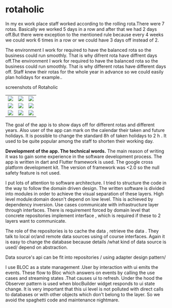 # rotaholic
 
In my ex work place staff worked according to the rolling rota.There were 7 rotas. Basically we worked 5 days in a row and after that we had 2 days off.But there were exception to the mentioned rule because  every 4 weeks we could work 6 times in a row or we could have 3 days off instead of 2.

The environment I work  for required to have the balanced rota so the business could run smoothly. That is why difrent rota have diffrent days off.The environment I work  for required to have the balanced rota so the business could run smoothly.
That is why different rotas have different days off. Staff knew their rotas for the whole year in advance so we could easily plan holidays for example..


screenshots of Rotaholic
<table >
  <tr>
    <td><img src="https://user-images.githubusercontent.com/20933329/116014952-8f225e00-a62f-11eb-9768-ab25be138cf3.jpg"/></td>
    <td><img src="https://user-images.githubusercontent.com/20933329/116014961-96496c00-a62f-11eb-8d03-67623e156675.jpg" /></td>
<td><img src="https://user-images.githubusercontent.com/20933329/116014969-99445c80-a62f-11eb-9a0f-24f71157b924.jpg"/></td>
  </tr>
  <tr>
    <td><img src="https://user-images.githubusercontent.com/20933329/116014990-a3665b00-a62f-11eb-8d49-e57d3887bdbf.jpg"  /></td>
    <td><img src="https://user-images.githubusercontent.com/20933329/116014991-a4978800-a62f-11eb-9331-05239d3ce034.jpg" /></td>
    <td><img src="https://user-images.githubusercontent.com/20933329/116014998-a7927880-a62f-11eb-9bd1-2186782bfc7d.jpg"  /></td>
  </tr>

<tr>
<td><img src="https://user-images.githubusercontent.com/20933329/116014973-9b0e2000-a62f-11eb-9403-6443a4a4a150.jpg"/></td>

<td><img src="https://user-images.githubusercontent.com/20933329/116014978-9d707a00-a62f-11eb-9d36-f4a3a131c6f7.jpg"/></td>

<td><img src="https://user-images.githubusercontent.com/20933329/116014986-a19c9780-a62f-11eb-86b2-f045bbcf4db7.jpg"/></td>
</tr>
</table>






The goal of the app is to show days off for different rotas and different years. Also user of the app can mark on the calendar their taken and future holidays. It is possible to change the standard 8h of taken holidays to 2 h . It used to be quite popular among the staff to shorten their working day.

<b>Development of the app. The technical words.</b>
The main reason of writing it was to gain some experience in the   software development process.
The app is written in dart and Flutter framework is used. The  google cross platform 
development kit. The version of framework was <2.0 so the null safety feature is not used.

I put lots of attention to software architecture. I  tried to structure the code in the way  to follow the domain driven design.
The written software is divided into modules<packages>  in order to achieve the visual separation of these layers. 
High level module:domain doesn't depend on low level<databases>. This is achieved by dependency inversion. 
Use cases communicate with infrastructure layer through interfaces. There is requirement forced by domain level that concrete repositories implement  interface , which is required if these to 2 layers want to communicate.

The role of  the repositories is to cache the data , retrieve the data  . They talk to local or/and remote data sources using of course interfaces. Again it is easy to change the database because details /what kind of data source is used/ depend on abstraction.

Data source's api can be fit into repositories / using adapter design pattern/ 

I use BLOC as    a  state management .User by interaction with ui emits the events. These  flow to Bloc which answers on events by calling the use cases and  streaming states .That causes ui to refresh. Under the  hood the Observer pattern is used   when  blocBuilder widget responds to ui state change. It is very important that this ui level is not polluted with direct calls to databases or  with  other objects which don't belong to the layer.
So we avoid the spaghetti code and maintenance nightmare. 

